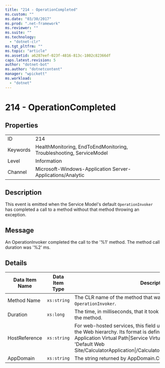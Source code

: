 ```yaml
---
title: "214 - OperationCompleted"
ms.custom: ""
ms.date: "03/30/2017"
ms.prod: ".net-framework"
ms.reviewer: ""
ms.suite: ""
ms.technology: 
  - "dotnet-clr"
ms.tgt_pltfrm: ""
ms.topic: "article"
ms.assetid: a6287eef-023f-4816-813c-1802c82366df
caps.latest.revision: 5
author: "dotnet-bot"
ms.author: "dotnetcontent"
manager: "wpickett"
ms.workload: 
  - "dotnet"
---
```

# 214 - OperationCompleted
## Properties  
  
|||  
|-|-|  
|ID|214|  
|Keywords|HealthMonitoring, EndToEndMonitoring, Troubleshooting, ServiceModel|  
|Level|Information|  
|Channel|Microsoft-Windows-Application Server-Applications/Analytic|  
  
## Description  
 This event is emitted when the Service Model's default `OperationInvoker` has completed a call to a method without that method throwing an exception.  
  
## Message  
 An OperationInvoker completed the call to the '%1' method. The method call duration was '%2' ms.  
  
## Details  
  
|Data Item Name|Data Item Type|Description|  
|--------------------|--------------------|-----------------|  
|Method Name|`xs:string`|The CLR name of the method that was invoked by the `OperationInvoker`.|  
|Duration|`xs:long`|The time, in milliseconds, that it took the `OperationInvoker` to invoke the method.|  
|HostReference|`xs:string`|For web-hosted services, this field uniquely identifies the service in the Web hierarchy. Its format is defined as 'Web Site Name Application Virtual Path&#124;Service Virtual Path&#124;ServiceName'. Example: 'Default Web Site/CalculatorApplication&#124;/CalculatorService.svc&#124;CalculatorService'.|  
|AppDomain|`xs:string`|The string returned by AppDomain.CurrentDomain.FriendlyName.|
